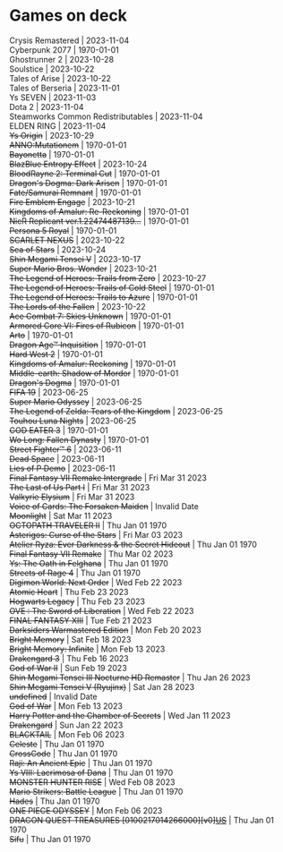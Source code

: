 # Games on deck
Crysis Remastered | 2023-11-04  
Cyberpunk 2077 | 1970-01-01  
Ghostrunner 2 | 2023-10-28  
Soulstice | 2023-10-22  
Tales of Arise | 2023-10-22  
Tales of Berseria | 2023-11-01  
Ys SEVEN | 2023-11-03  
Dota 2 | 2023-11-04  
Steamworks Common Redistributables | 2023-11-04  
ELDEN RING | 2023-11-04  
~~Ys Origin~~ | 2023-10-29  
~~ANNO:Mutationem~~ | 1970-01-01  
~~Bayonetta~~ | 1970-01-01  
~~BlazBlue Entropy Effect~~ | 2023-10-24  
~~BloodRayne 2: Terminal Cut~~ | 1970-01-01  
~~Dragon's Dogma: Dark Arisen~~ | 1970-01-01  
~~Fate/Samurai Remnant~~ | 1970-01-01  
~~Fire Emblem Engage~~ | 2023-10-21  
~~Kingdoms of Amalur: Re-Reckoning~~ | 1970-01-01  
~~NieR Replicant ver.1.22474487139...~~ | 1970-01-01  
~~Persona 5 Royal~~ | 1970-01-01  
~~SCARLET NEXUS~~ | 2023-10-22  
~~Sea of Stars~~ | 2023-10-24  
~~Shin Megami Tensei V~~ | 2023-10-17  
~~Super Mario Bros. Wonder~~ | 2023-10-21  
~~The Legend of Heroes: Trails from Zero~~ | 2023-10-27  
~~The Legend of Heroes: Trails of Cold Steel~~ | 1970-01-01  
~~The Legend of Heroes: Trails to Azure~~ | 1970-01-01  
~~The Lords of the Fallen~~ | 2023-10-22  
~~Ace Combat 7: Skies Unknown~~ | 1970-01-01  
~~Armored Core VI: Fires of Rubicon~~ | 1970-01-01  
~~Arto~~ | 1970-01-01  
~~Dragon Age™ Inquisition~~ | 1970-01-01  
~~Hard West 2~~ | 1970-01-01  
~~Kingdoms of Amalur: Reckoning~~ | 1970-01-01  
~~Middle-earth: Shadow of Mordor~~ | 1970-01-01  
~~Dragon's Dogma~~ | 1970-01-01  
~~FIFA 19~~ | 2023-06-25  
~~Super Mario Odyssey~~ | 2023-06-25  
~~The Legend of Zelda: Tears of the Kingdom~~ | 2023-06-25  
~~Touhou Luna Nights~~ | 2023-06-25  
~~GOD EATER 3~~ | 1970-01-01  
~~Wo Long: Fallen Dynasty~~ | 1970-01-01  
~~Street Fighter™ 6~~ | 2023-06-11  
~~Dead Space~~ | 2023-06-11  
~~Lies of P Demo~~ | 2023-06-11  
~~Final Fantasy VII Remake Intergrade~~ | Fri Mar 31 2023  
~~The Last of Us Part I~~ | Fri Mar 31 2023  
~~Valkyrie Elysium~~ | Fri Mar 31 2023  
~~Voice of Cards: The Forsaken Maiden~~ | Invalid Date  
~~Moonlight~~ | Sat Mar 11 2023  
~~OCTOPATH TRAVELER II~~ | Thu Jan 01 1970  
~~Asterigos: Curse of the Stars~~ | Fri Mar 03 2023  
~~Atelier Ryza: Ever Darkness & the Secret Hideout~~ | Thu Jan 01 1970  
~~Final Fantasy VII Remake~~ | Thu Mar 02 2023  
~~Ys: The Oath in Felghana~~ | Thu Jan 01 1970  
~~Streets of Rage 4~~ | Thu Jan 01 1970  
~~Digimon World: Next Order~~ | Wed Feb 22 2023  
~~Atomic Heart~~ | Thu Feb 23 2023  
~~Hogwarts Legacy~~ | Thu Feb 23 2023  
~~OVE : The Sword of Liberation~~ | Wed Feb 22 2023  
~~FINAL FANTASY XIII~~ | Tue Feb 21 2023  
~~Darksiders Warmastered Edition~~ | Mon Feb 20 2023  
~~Bright Memory~~ | Sat Feb 18 2023  
~~Bright Memory: Infinite~~ | Mon Feb 13 2023  
~~Drakengard 3~~ | Thu Feb 16 2023  
~~God of War II~~ | Sun Feb 19 2023  
~~Shin Megami Tensei III Nocturne HD Remaster~~ | Thu Jan 26 2023  
~~Shin Megami Tensei V (Ryujinx)~~ | Sat Jan 28 2023  
~~undefined~~ | Invalid Date  
~~God of War~~ | Mon Feb 13 2023  
~~Harry Potter and the Chamber of Secrets~~ | Wed Jan 11 2023  
~~Drakengard~~ | Sun Jan 22 2023  
~~BLACKTAIL~~ | Mon Feb 06 2023  
~~Celeste~~ | Thu Jan 01 1970  
~~CrossCode~~ | Thu Jan 01 1970  
~~Raji: An Ancient Epic~~ | Thu Jan 01 1970  
~~Ys VIII: Lacrimosa of Dana~~ | Thu Jan 01 1970  
~~MONSTER HUNTER RISE~~ | Wed Feb 08 2023  
~~Mario Strikers: Battle League~~ | Thu Jan 01 1970  
~~Hades~~ | Thu Jan 01 1970  
~~ONE PIECE ODYSSEY~~ | Mon Feb 06 2023  
~~DRAGON QUEST TREASURES [0100217014266000][v0][US](nsw2u.com)~~ | Thu Jan 01 1970  
~~Sifu~~ | Thu Jan 01 1970  